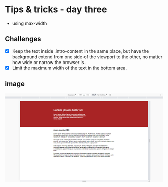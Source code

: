 # Tips & tricks - day three
- using max-width

## Challenges

- [x] Keep the text inside .intro-content in the same place, but have the background extend from one side of the viewport to the other, no matter how wide or narrow the browser is.
- [x] Limit the maximum width of the text in the bottom area.

## image
<img alt="project image" title="#day1" src="../screenshots/day3.jpg" />